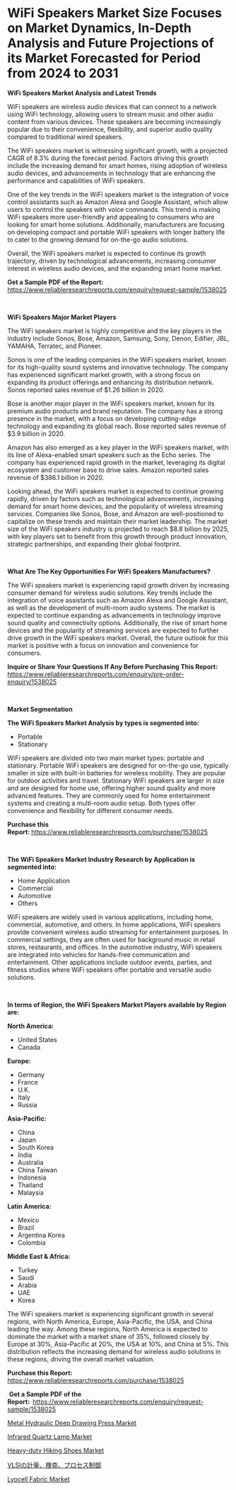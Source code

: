 <p><h1>WiFi Speakers Market Size Focuses on Market Dynamics, In-Depth Analysis and Future Projections of its Market Forecasted for Period from 2024 to 2031</h1></p><p><strong>WiFi Speakers Market Analysis and Latest Trends</strong></p>
<p><p>WiFi speakers are wireless audio devices that can connect to a network using WiFi technology, allowing users to stream music and other audio content from various devices. These speakers are becoming increasingly popular due to their convenience, flexibility, and superior audio quality compared to traditional wired speakers.</p><p>The WiFi speakers market is witnessing significant growth, with a projected CAGR of 8.3% during the forecast period. Factors driving this growth include the increasing demand for smart homes, rising adoption of wireless audio devices, and advancements in technology that are enhancing the performance and capabilities of WiFi speakers. </p><p>One of the key trends in the WiFi speakers market is the integration of voice control assistants such as Amazon Alexa and Google Assistant, which allow users to control the speakers with voice commands. This trend is making WiFi speakers more user-friendly and appealing to consumers who are looking for smart home solutions. Additionally, manufacturers are focusing on developing compact and portable WiFi speakers with longer battery life to cater to the growing demand for on-the-go audio solutions.</p><p>Overall, the WiFi speakers market is expected to continue its growth trajectory, driven by technological advancements, increasing consumer interest in wireless audio devices, and the expanding smart home market.</p></p>
<p><strong>Get a Sample PDF of the Report:&nbsp;</strong> <a href="https://www.reliableresearchreports.com/enquiry/request-sample/1538025">https://www.reliableresearchreports.com/enquiry/request-sample/1538025</a></p>
<p>&nbsp;</p>
<p><strong>WiFi Speakers Major Market Players</strong></p>
<p><p>The WiFi speakers market is highly competitive and the key players in the industry include Sonos, Bose, Amazon, Samsung, Sony, Denon, Edifier, JBL, YAMAHA, Terratec, and Pioneer. </p><p>Sonos is one of the leading companies in the WiFi speakers market, known for its high-quality sound systems and innovative technology. The company has experienced significant market growth, with a strong focus on expanding its product offerings and enhancing its distribution network. Sonos reported sales revenue of $1.26 billion in 2020. </p><p>Bose is another major player in the WiFi speakers market, known for its premium audio products and brand reputation. The company has a strong presence in the market, with a focus on developing cutting-edge technology and expanding its global reach. Bose reported sales revenue of $3.9 billion in 2020. </p><p>Amazon has also emerged as a key player in the WiFi speakers market, with its line of Alexa-enabled smart speakers such as the Echo series. The company has experienced rapid growth in the market, leveraging its digital ecosystem and customer base to drive sales. Amazon reported sales revenue of $386.1 billion in 2020. </p><p>Looking ahead, the WiFi speakers market is expected to continue growing rapidly, driven by factors such as technological advancements, increasing demand for smart home devices, and the popularity of wireless streaming services. Companies like Sonos, Bose, and Amazon are well-positioned to capitalize on these trends and maintain their market leadership. The market size of the WiFi speakers industry is projected to reach $8.8 billion by 2025, with key players set to benefit from this growth through product innovation, strategic partnerships, and expanding their global footprint.</p></p>
<p>&nbsp;</p>
<p><strong>What Are The Key Opportunities For WiFi Speakers Manufacturers?</strong></p>
<p><p>The WiFi speakers market is experiencing rapid growth driven by increasing consumer demand for wireless audio solutions. Key trends include the integration of voice assistants such as Amazon Alexa and Google Assistant, as well as the development of multi-room audio systems. The market is expected to continue expanding as advancements in technology improve sound quality and connectivity options. Additionally, the rise of smart home devices and the popularity of streaming services are expected to further drive growth in the WiFi speakers market. Overall, the future outlook for this market is positive with a focus on innovation and convenience for consumers.</p></p>
<p><strong>Inquire or Share Your Questions If Any Before Purchasing This Report:</strong> <a href="https://www.reliableresearchreports.com/enquiry/pre-order-enquiry/1538025">https://www.reliableresearchreports.com/enquiry/pre-order-enquiry/1538025</a></p>
<p>&nbsp;</p>
<p><strong>Market Segmentation</strong></p>
<p><strong>The WiFi Speakers Market Analysis by types is segmented into:</strong></p>
<p><ul><li>Portable</li><li>Stationary</li></ul></p>
<p><p>WiFi speakers are divided into two main market types: portable and stationary. Portable WiFi speakers are designed for on-the-go use, typically smaller in size with built-in batteries for wireless mobility. They are popular for outdoor activities and travel. Stationary WiFi speakers are larger in size and are designed for home use, offering higher sound quality and more advanced features. They are commonly used for home entertainment systems and creating a multi-room audio setup. Both types offer convenience and flexibility for different consumer needs.</p></p>
<p><strong>Purchase this Report:&nbsp;</strong><a href="https://www.reliableresearchreports.com/purchase/1538025">https://www.reliableresearchreports.com/purchase/1538025</a></p>
<p>&nbsp;</p>
<p><strong>The WiFi Speakers Market Industry Research by Application is segmented into:</strong></p>
<p><ul><li>Home Application</li><li>Commercial</li><li>Automotive</li><li>Others</li></ul></p>
<p><p>WiFi speakers are widely used in various applications, including home, commercial, automotive, and others. In home applications, WiFi speakers provide convenient wireless audio streaming for entertainment purposes. In commercial settings, they are often used for background music in retail stores, restaurants, and offices. In the automotive industry, WiFi speakers are integrated into vehicles for hands-free communication and entertainment. Other applications include outdoor events, parties, and fitness studios where WiFi speakers offer portable and versatile audio solutions.</p></p>
<p>&nbsp;</p>
<p><strong>In terms of Region, the WiFi Speakers Market Players available by Region are:</strong></p>
<p>
    <p> <strong> North America: </strong>
        <ul>
            <li>United States</li>
            <li>Canada</li>
        </ul>
        </p> 
    <p> <strong> Europe: </strong>
        <ul>
            <li>Germany</li>
            <li>France</li>
            <li>U.K.</li>
            <li>Italy</li>
            <li>Russia</li>
        </ul>
        </p> 
    <p> <strong> Asia-Pacific: </strong>
        <ul>
            <li>China</li>
            <li>Japan</li>
            <li>South Korea</li>
            <li>India</li>
            <li>Australia</li>
            <li>China Taiwan</li>
            <li>Indonesia</li>
            <li>Thailand</li>
            <li>Malaysia</li>
        </ul>
        </p> 
    <p> <strong> Latin America: </strong>
        <ul>
            <li>Mexico</li>
            <li>Brazil</li>
            <li>Argentina Korea</li>
            <li>Colombia</li>
        </ul>
        </p> 
    <p> <strong> Middle East & Africa: </strong>
        <ul>
            <li>Turkey</li>
            <li>Saudi</li>
            <li>Arabia</li>
            <li>UAE</li>
            <li>Korea</li>
        </ul>
    </p>
    </p>
<p><p>The WiFi speakers market is experiencing significant growth in several regions, with North America, Europe, Asia-Pacific, the USA, and China leading the way. Among these regions, North America is expected to dominate the market with a market share of 35%, followed closely by Europe at 30%, Asia-Pacific at 20%, the USA at 10%, and China at 5%. This distribution reflects the increasing demand for wireless audio solutions in these regions, driving the overall market valuation.</p></p>
<p><strong>Purchase this Report: </strong><a href="https://www.reliableresearchreports.com/purchase/1538025">https://www.reliableresearchreports.com/purchase/1538025</a></p>
<p>&nbsp;<strong>Get a Sample PDF of the Report:&nbsp;&nbsp;</strong><a href="https://www.reliableresearchreports.com/enquiry/request-sample/1538025">https://www.reliableresearchreports.com/enquiry/request-sample/1538025</a></p>
<p><strong></strong></p>
<p><p><a href="https://www.linkedin.com/pulse/metal-hydraulic-deep-drawing-press-market-furnish-information-tqxnf?trackingId=VEda2B09ODELZiGhN%2BtzCQ%3D%3D">Metal Hydraulic Deep Drawing Press Market</a></p><p><a href="https://view.publitas.com/reportprime-1/infrared-quartz-lamp-market-furnish-information-about-market-size-market-share-market-dynamics-and-projections-spanning-from-2024-to-2031/">Infrared Quartz Lamp Market</a></p><p><a href="https://www.linkedin.com/pulse/heavy-duty-hiking-shoes-market-furnish-information-size-11q1f?trackingId=DEeMcO%2B6WebrGdzZB1t4fg%3D%3D">Heavy-duty Hiking Shoes Market</a></p><p><a href="https://github.com/one-cool-chick/Market-Research-Report-List-1/blob/main/607900310957.md">VLSIの計量、検査、プロセス制御</a></p><p><a href="https://glittery-fuchsia-86a.notion.site/Lyocell-Fabric-Market-Size-Share-Trends-Analysis-Report-By-Application-Regional-Outlook-Competi-31405e8b72cc485ba4f2b0c71d7caf16">Lyocell Fabric Market</a></p></p>